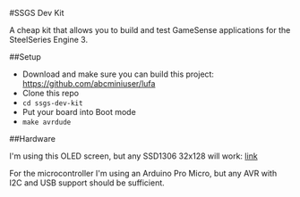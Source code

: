 #SSGS Dev Kit

A cheap kit that allows you to build and test GameSense applications for the SteelSeries Engine 3.

##Setup

* Download and make sure you can build this project: <https://github.com/abcminiuser/lufa>
* Clone this repo
* `cd ssgs-dev-kit`
* Put your board into Boot mode
* `make avrdude`

##Hardware

I'm using this OLED screen, but any SSD1306 32x128 will work: [link](http://www.aliexpress.com/item/Free-shipping-0-91-inch-12832-white-and-blue-color-128X32-OLED-LCD-LED-Display-Module/32661533323.html?spm=2114.13010608.0.94.kwyFUR)

For the microcontroller I'm using an Arduino Pro Micro, but any AVR with I2C and USB support should be sufficient.

